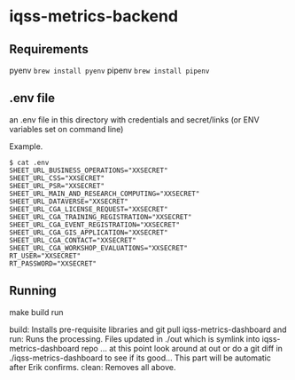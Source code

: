 # iqss-metrics-backend

## Requirements 
pyenv ```brew install pyenv```
pipenv ```brew install pipenv```
  
## .env file
an .env file in this directory with credentials and secret/links (or
ENV variables set on command line)

Example.

```
$ cat .env
SHEET_URL_BUSINESS_OPERATIONS="XXSECRET"
SHEET_URL_CSS="XXSECRET"
SHEET_URL_PSR="XXSECRET"
SHEET_URL_MAIN_AND_RESEARCH_COMPUTING="XXSECRET"
SHEET_URL_DATAVERSE="XXSECRET"
SHEET_URL_CGA_LICENSE_REQUEST="XXSECRET"
SHEET_URL_CGA_TRAINING_REGISTRATION="XXSECRET"
SHEET_URL_CGA_EVENT_REGISTRATION="XXSECRET"
SHEET_URL_CGA_GIS_APPLICATION="XXSECRET"
SHEET_URL_CGA_CONTACT="XXSECRET"
SHEET_URL_CGA_WORKSHOP_EVALUATIONS="XXSECRET"
RT_USER="XXSECRET"
RT_PASSWORD="XXSECRET"
```

## Running
make build run 

build: Installs pre-requisite libraries and git pull iqss-metrics-dashboard and 
run: Runs the processing. Files updated in ./out which is symlink into iqss-metrics-dashboard repo
... at this point look around at out or do a git diff in ./iqss-metrics-dashboard to see if its good... This part will be automatic after Erik confirms.
clean: Removes all above.

